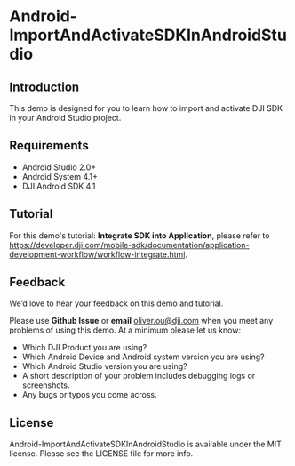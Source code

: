 # Android-ImportAndActivateSDKInAndroidStudio

## Introduction

This demo is designed for you to learn how to import and activate DJI SDK in your Android Studio project.

## Requirements

 - Android Studio 2.0+
 - Android System 4.1+
 - DJI Android SDK 4.1

## Tutorial

For this demo's tutorial: **Integrate SDK into Application**, please refer to <https://developer.dji.com/mobile-sdk/documentation/application-development-workflow/workflow-integrate.html>.

## Feedback

We’d love to hear your feedback on this demo and tutorial.

Please use **Github Issue** or **email** [oliver.ou@dji.com](oliver.ou@dji.com) when you meet any problems of using this demo. At a minimum please let us know:

* Which DJI Product you are using?
* Which Android Device and Android system version you are using?
* Which Android Studio version you are using?
* A short description of your problem includes debugging logs or screenshots.
* Any bugs or typos you come across.

## License

Android-ImportAndActivateSDKInAndroidStudio is available under the MIT license. Please see the LICENSE file for more info.

